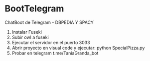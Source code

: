 # BootTelegram
ChatBoot de Telegram - DBPEDIA Y SPACY
1. Instalar Fuseki
2. Subir owl a fuseki
3. Ejecutar el servidor en el puerto 3033
4. Abrir proyecto en visual code y ejecutar: python SpecialPizza.py
5. Probar en telegram t.me/TaniaGranda_bot
